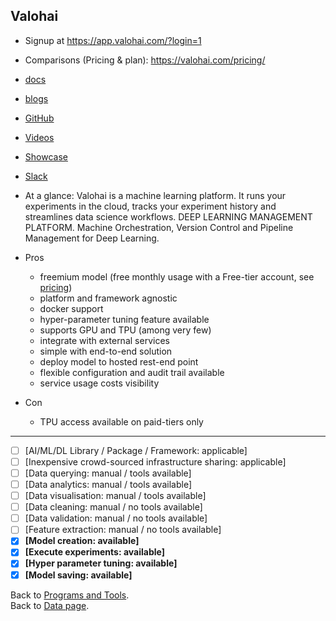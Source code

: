 ## Valohai

- Signup at https://app.valohai.com/?login=1
- Comparisons (Pricing & plan): https://valohai.com/pricing/ 
- [docs](https://docs.valohai.com/) 
- [blogs](https://blogs.valohai.com) 
- [GitHub](https://github.com/valohai) 
- [Videos](https://www.youtube.com/channel/UCiR8Fpv6jRNphaZ99PnIuFg)
- [Showcase](https://valohai.com/showcase/)
- [Slack](http://community-slack.valohai.com/)
- At a glance: Valohai is a machine learning platform. It runs your experiments in the cloud, tracks your experiment history and streamlines data science workflows. DEEP LEARNING MANAGEMENT PLATFORM. Machine Orchestration, Version Control and Pipeline Management for Deep Learning.

- Pros
  - freemium model (free monthly usage with a Free-tier account, see [pricing](https://valohai.com/pricing/)) 
  - platform and framework agnostic
  - docker support
  - hyper-parameter tuning feature available
  - supports GPU and TPU (among very few)
  - integrate with external services
  - simple with end-to-end solution
  - deploy model to hosted rest-end point
  - flexible configuration and audit trail available
  - service usage costs visibility
- Con
  - TPU access available on paid-tiers only

---

- [ ] [AI/ML/DL Library / Package / Framework: applicable]
- [ ] [Inexpensive crowd-sourced infrastructure sharing: applicable]
- [ ] [Data querying: manual / tools available] 
- [ ] [Data analytics: manual / tools available] 
- [ ] [Data visualisation: manual / tools available] 
- [ ] [Data cleaning: manual / no tools available]  
- [ ] [Data validation: manual / no tools available] 
- [ ] [Feature extraction: manual / no tools available] 
- [x] **[Model creation: available]** 
- [x] **[Execute experiments: available]**
- [x] **[Hyper parameter tuning: available]** 
- [x] **[Model saving: available]**

Back to [Programs and Tools](./programs-and-tools.md#programs-and-tools). <br/>
Back to [Data page](./README.md#data).